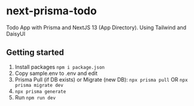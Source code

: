 # next-prisma-todo
 Todo App with Prisma and NextJS 13 (App Directory). Using Tailwind and DaisyUI


## Getting started

1. Install packages ```npm i package.json```
2. Copy sample.env to .env and edit
2. Prisma Pull (if DB exists) or Migrate (new DB): 
``` npx prisma pull ``` OR
``` npx prisma migrate dev ```
3. ``` npx prisma generate ```
4. Run ``` npm run dev ```